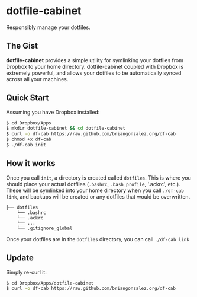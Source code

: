 dotfile-cabinet
===============
Responsibly manage your dotfiles.

The Gist
--------
**dotfile-cabinet** provides a simple utility for symlinking your dotfiles from Dropbox to your home directory. dotfile-cabinet coupled with Dropbox is extremely powerful, and allows your dotfiles to be automatically synced across all your machines.

Quick Start
------------

Assuming you have Dropbox installed:

```bash
$ cd Dropbox/Apps                                               
$ mkdir dotfile-cabinet && cd dotfile-cabinet
$ curl -o df-cab https://raw.github.com/briangonzalez.org/df-cab 
$ chmod +x df-cab
$ ./df-cab init
```

How it works
------------

Once you call `init`, a directory is created called `dotfiles`. This is where you should place your actual dotfiles (`.bashrc`, `.bash_profile`, '.ackrc', etc.). These will be symlinked into your home directory when you call `./df-cab link`, and backups will be created or any dotfiles that would be overwritten.

```
├── dotfiles
    └── .bashrc
    └── .ackrc
    └── ...
    └── .gitignore_global
```

Once your dotfiles are in the `dotfiles` directory, you can call `./df-cab link`



Update
------
Simply re-curl it:

```bash
$ cd Dropbox/Apps/dotfile-cabinet
$ curl -o df-cab https://raw.github.com/briangonzalez.org/df-cab 
```
